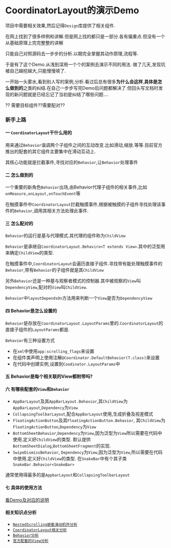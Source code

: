 # CoordinatorLayout的演示Demo

项目中需要相关效果,然后记得`Design`库提供了相关组件.

在网上找到了很多样例和讲解.但是网上找的都只是一部分.各有偏重点.但没有一个从基础原理上完完整整的讲解

只能自己对照源码去一步步的分析.以期完全掌握其动作原理,流程等.

于是有了这个Demo.从浅到深用一个个的案例去演示不同的用法. 做了几天,发现坑被自己越挖越大,只能慢慢填了.

一开始一头雾水,看到别人写的案例,分析.看过后总有很多**为什么会这样**,**具体是怎么做到的**之类的纠结.在自己一步步写完Demo后问题都解决了.但回头写文档时发现的新问题就是已经忘记了当初是纠结了哪些问题....


??  需要目标组件??需要配对??


### 新手上路
#### 一 `CoordinatorLayout`干什么用的
用来通过`Behavior`谐调两个子组件之间的互动改变.比如滑动,缩放.等等.目前官方推出的配套的其它组件主要集中在滑动互动上.

其核心功能就是拦截事件,寻找对应的`Behavior`,让`Behavior`处理事件
#### 二 怎么做到的
一个重要的新角色`Behavior`出场,由Behavior代理子组件的相关事件,比如`onMeasure,onLayout,onTouchEvent`等

在触摸事件中`CoordinatorLayout`拦截触摸事件,根据被触摸的子组件寻找处理该事件的`Behavior`,调用其相关方法处理此事件.

#### 三 怎么配对的
`Behavior`的运行是基与代理模式.其代理的组件称为`ChildView`

`Behavior`是承继自`CoordinatorLayout.Behaviro<T extends View>`.其中的泛型用来确定`ChildView`的类型.

在触摸事件中,`CoordinatorLayout`会遍历直接子组件.寻找带有能处理触摸事件的`Behavior`,带有`Behavior`的子组件就是其`ChildView`

另外`Behavior`还是一种基与观察者模式的控制器.其中被观察的`View`叫`DependencyView`,配对的`View`叫`ChildView`.

`Behavior`中`layoutDependsOn`方法用来判断一个`View`是否为`DependencyView`

#### 四 Behavior是怎么设置的
`Behavior`是存放在`CoordinatorLayout.LayoutParams`里的.`CoordinatorLayout`的直接子组件的`LayoutParams`都是.

`Behavior`有三种设置方式
* 在`xml`中使用`app:scrolling_flags`来设置
* 在组件类声明上使用注解`@Coordinator.DefaultBehavior(T.class)`来设置
* 在代码中创建实例,设置到`Coodinator.LayoutParams`中

#### 五 Behavior是每个相关联的View都附带吗?

#### 六 有哪些配套的`View`和`Behavior`
* `AppBarLayout`及其`AppBarLayout.Behavior`,其`ChildView`为`AppBarLayout`,`Dependency`为`View`
* `CollapsingToolbarLayout`,配合`AppBarLayout`使用,生成折叠及视差模式
* `FloatingActionButton`及其`FloatingActionButton.Behavior`, 其`ChildView`为`FloatingActionButton`,`Dependency`为`View`
* `BottomSheetBehavior`,`Dependency`为`View`,因为泛型为`View`所以需要在代码中使用.定义好`ChildView`的类型.
默认提供`BottomSheetDialog`,`BottomSheetFragment`的实现.
* `SwipeDismissBehavior`, `Dependency`为`View`,因为泛型为`View`,所以需要在代码中使用.定义好`ChildView`的类型.
在`SnakeBar`中有个其子类`SnakeBar.Behavior<SnakeBar>`

通常使用得最多的是`AppbarLayout`和`CollapsingToolbarLayout`

#### 七 具体的使用方法
[看Demo及对应的说明](doc/Demo案例说明.md)


#### 相关知识点分析
* [`NestedScrolling嵌套滑动机件分析`](doc/NestedScrolling嵌套滑动机件分析.md)
* [`CoordinatorLayout相关分析`](doc/CoordinatorLayout分析.md)
* [`Behavior分析`](doc/Behavior分析.md)
* [`官方配套的View分析`](doc/官方配套的View分析.md)







